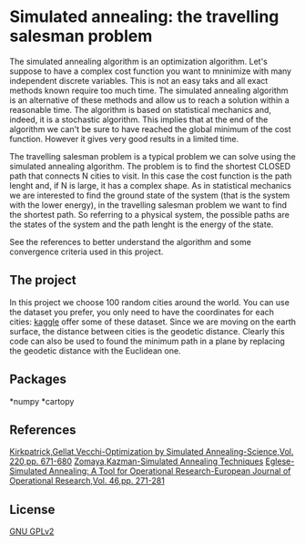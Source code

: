 # Simulated annealing: the travelling salesman problem
The simulated annealing algorithm is an optimization algorithm. Let's suppose to have a complex cost function you want to mninimize with many independent discrete variables. This is not an easy taks and all exact methods known require too much time.
The simulated annealing algorithm is an alternative of these methods and allow us to reach a solution within a reasonable time.
The algorithm is based on statistical mechanics and, indeed, it is a stochastic algorithm. This implies that at the end of the algorithm we can't be sure to have reached the global minimum of the cost function. However it gives very good results in a limited time.

The travelling salesman problem is a typical problem we can solve using the simulated annealing algorithm. The problem is to find the shortest CLOSED path that connects N cities to visit. In this case the cost function is the path lenght and, if N is large, it has a complex shape. As in statistical mechanics we are interested to find the ground state of the system (that is the system with the lower energy), in the travelling salesman problem we want to find the shortest path. So referring to a physical system, the possible paths are the states of the system and the path lenght is the energy of the state.

See the references to better understand the algorithm and some convergence criteria used in this project.

## The project
In this project we choose 100 random cities around the world. You can use the dataset you prefer, you only need to have the coordinates for each cities: [kaggle](https://www.kaggle.com/datasets?search=world+cities+database) offer some of these dataset. Since we are moving on the earth surface, the distance between cities is the geodetic distance. Clearly this code can also be used to found the minimum path in a plane by replacing the geodetic distance with the Euclidean one.

## Packages
*numpy
*cartopy


## References
[Kirkpatrick,Gellat,Vecchi-Optimization by Simulated Annealing-Science,Vol. 220,pp. 671-680](http://wexler.free.fr/library/files/kirkpatrick%20(1983)%20optimization%20by%20simulated%20annealing.pdf)
[Zomaya,Kazman-Simulated Annealing Techniques](https://dl.acm.org/doi/pdf/10.5555/1882757.1882790)
[Eglese-Simulated Annealing: A Tool for Operational Research-European Journal of Operational Research,Vol. 46,pp. 271-281](https://www.sciencedirect.com/science/article/pii/037722179090001R)


## License
[GNU GPLv2](https://choosealicense.com/licenses/gpl-2.0/)